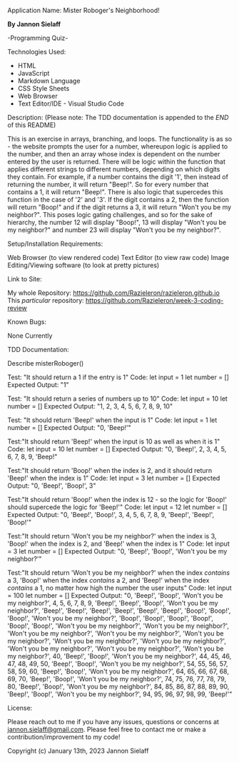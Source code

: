 Application Name: Mister Roboger's Neighborhood!

<strong>By Jannon Sielaff</strong>

-Programming Quiz-

Technologies Used:

* HTML
* JavaScript
* Markdown Language
* CSS Style Sheets
* Web Browser
* Text Editor/IDE - Visual Studio Code

Description: (Please note: The TDD documentation is appended to the *END* of this README)

This is an exercise in arrays, branching, and loops.  The functionality is as so - the website prompts the user for a number, whereupon logic is applied to the number, and then an array whose index is dependent on the number entered by the user is returned.  There will be logic within the function that applies different strings to different numbers, depending on which digits they contain.  For example, if a number contains the digit '1', then instead of returning the number, it will return "Beep!".  So for every number that contains a 1, it will return "Beep!".  There is also logic that supercedes this function in the case of '2' and '3'.  If the digit contains a 2, then the function will return "Boop!" and if the digit returns a 3, it will return "Won't you be my neighbor?".  This poses logic gating challenges, and so for the sake of hierarchy, the number 12 will display "Boop!", 13 will display "Won't you be my neighbor?" and number 23 will display "Won't you be my neighbor?".   

Setup/Installation Requirements:

Web Browser (to view rendered code)
Text Editor (to view raw code)
Image Editing/Viewing software (to look at pretty pictures)

Link to Site:

My whole Repository: https://github.com/Razieleron/razieleron.github.io
This *particular* repository: https://github.com/Razieleron/week-3-coding-review

Known Bugs:

None Currently

TDD Documentation:

Describe misterRoboger()

Test: "It should return a 1 if the entry is 1"
Code:
let input = 1
let number = []
Expected Output: "1"

Test: "It should return a series of numbers up to 10"
Code:
let input = 10
let number = []
Expected Output: "1, 2, 3, 4, 5, 6, 7, 8, 9, 10"

Test: "It should return 'Beep!' when the input is 1"
Code:
let input = 1
let number = []
Expected Output: "0, 'Beep!'" 

Test:"It should return 'Beep!' when the input is 10 as well as when it is 1"
Code:
let input = 10
let number = []
Expected Output: "0, 'Beep!', 2, 3, 4, 5, 6, 7, 8, 9, 'Beep!"

Test:"It should return 'Boop!' when the index is 2, and it should return 'Beep!' when the index is 1"
Code:
let input = 3
let number = []
Expected Output: "0, 'Beep!', 'Boop!', 3"

Test:"It should return 'Boop!' when the index is 12 - so the logic for 'Boop!' should supercede the logic for 'Beep!'"
Code:
let input = 12
let number = []
Expected Output: "0, 'Beep!', 'Boop!', 3, 4, 5, 6, 7, 8, 9, 'Beep!', 'Beep!', 'Boop!'"

Test:"It should return 'Won't you be my neighbor?' when the index is 3, 'Boop!' when the index is 2, and 'Beep!' when the index is 1" 
Code:
let input = 3
let number = []
Expected Output: "0, 'Beep!', 'Boop!', 'Won't you be my neighbor?'"

Test:"It should return 'Won't you be my neighbor?' when the index *contains* a 3, 'Boop!' when the index *contains* a 2, and 'Beep!' when the index *contains* a 1, no matter how high the number the user inputs"
Code:
let input = 100
let number = []
Expected Output: "0, 'Beep!', 'Boop!', 'Won't you be my neighbor?', 4, 5, 6, 7, 8, 9, 'Beep!', 'Beep!', 'Boop!', 'Won't you be my neighbor?', 'Beep!', 'Beep!', 'Beep!', 'Beep!', 'Beep!', 'Beep!', 'Boop!', 'Boop!', 'Boop!', 'Won't you be my neighbor?', 'Boop!', 'Boop!', 'Boop!', 'Boop!', 'Boop!', 'Boop!', 'Won't you be my neighbor?', 'Won't you be my neighbor?', 'Won't you be my neighbor?', 'Won't you be my neighbor?', 'Won't you be my neighbor?', 'Won't you be my neighbor?', 'Won't you be my neighbor?', 'Won't you be my neighbor?', 'Won't you be my neighbor?', 'Won't you be my neighbor?', 40, 'Beep!', 'Boop!', 'Won't you be my neighbor?', 44, 45, 46, 47, 48, 49, 50, 'Beep!', 'Boop!', 'Won't you be my neighbor?', 54, 55, 56, 57, 58, 59, 60, 'Beep!', 'Boop!', 'Won't you be my neighbor?', 64, 65, 66, 67, 68, 69, 70, 'Beep!', 'Boop!', 'Won't you be my neighbor?', 74, 75, 76, 77, 78, 79, 80, 'Beep!', 'Boop!', 'Won't you be my neighbor?', 84, 85, 86, 87, 88, 89, 90, 'Beep!', 'Boop!', 'Won't you be my neighbor?', 94, 95, 96, 97, 98, 99, 'Beep!'"

License:

Please reach out to me if you have any issues, questions or concerns at jannon.sielaff@gmail.com.  Please feel free to contact me or make a contribution/improvement to my code!

Copyright (c) January 13th, 2023 Jannon Sielaff